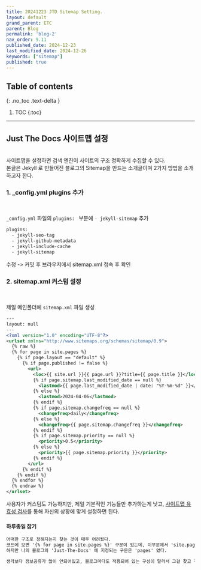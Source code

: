 ```yaml
---
title: 20241223 JTD Sitemap Setting.
layout: default
grand_parent: ETC
parent: Blog
permalink: 'blog-2'
nav_order: 9.11
published_date: 2024-12-23
last_modified_date: 2024-12-26
keywords: ["sitemap"]
published: true
---
```

## Table of contents
{: .no_toc .text-delta }

1. TOC
{:toc}
---

<!-- 글의 제목은 ##
    나머지 큰 제목은 ###
    이후 나머지는 4개이상 -->

## Just The Docs 사이트맵 설정
<br>
사이트맵을 설정하면 검색 엔진이 사이트의 구조 정확하게 수집할 수 있다.
<br>
본글은 Jekyll 로 만들어진 블로그의 Sitemap을 만드는 소개글이며 2가지 방법을 소개하고자 한다. 

### 1. _config.yml plugins 추가
<br>

`_config.yml` 파일의 `plugins: ` 부분에 `- jekyll-sitemap` 추가

```html
plugins:
  - jekyll-seo-tag
  - jekyll-github-metadata
  - jekyll-include-cache
  - jekyll-sitemap
```
수정 -> 커밋 후 브라우저에서 sitemap.xml 접속 후 확인

### 2. sitemap.xml 커스텀 설정
<br>

제일 메인폴더에 `sitemap.xml` 파일 생성<br>

```xml
---
layout: null
---
<?xml version="1.0" encoding="UTF-8"?>
<urlset xmlns="http://www.sitemaps.org/schemas/sitemap/0.9">
  {% raw %}
  {% for page in site.pages %}
    {% if page.layout == "default" %}
      {% if page.published != false %}
        <url>
          <loc>{{ site.url }}{{ page.url }}?title={{ page.title }}</loc>
          {% if page.sitemap.last_modified_date == null %}
            <lastmod>{{ page.last_modified_date | date: "%Y-%m-%d" }}</lastmod>
          {% else %}
            <lastmod>2024-04-06</lastmod>
          {% endif %}
          {% if page.sitemap.changefreq == null %}
            <changefreq>daily</changefreq>
          {% else %}
            <changefreq>{{ page.sitemap.changefreq }}</changefreq>
          {% endif %}
          {% if page.sitemap.priority == null %}
            <priority>0.5</priority>
          {% else %}
            <priority>{{ page.sitemap.priority }}</priority>
          {% endif %}
        </url>
      {% endif %}
    {% endif %}
  {% endfor %}
  {% endraw %}
</urlset>
```

사용자가 커스텀도 가능하지만, 제일 기본적인 기능들만 추가하는게 낫고, [사이트맵 유효성 검사](https://products.aspose.app/html/ko/sitemap-validator)를 통해 자신의 상황에 맞게 설정하면 된다.

#### 하루종일 잡기
```html
어떠한 구조로 정해지는지 찾는 것이 매우 어려웠다.
코드에 보면 '{% for page in site.pages %}' 구문이 있는데, 이부분에서 'site.pages' 를 쓰는게 있고 'site.docs' 나 'site.posts' 가 있었다. 
하지만 나의 블로그의 'Just-The-Docs' 에 지정되는 구문은 'pages' 였다.

생각보다 정보공유가 많이 안되어있고, 블로그마다도 적용되어 있는 구성이 달라서 그걸 찾고 적용하느라 많은 시간을 보낸거같다.
```
